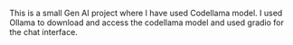This is a small Gen AI project where I have used Codellama model. I used Ollama to download and access the codellama model and used gradio for the chat interface.

